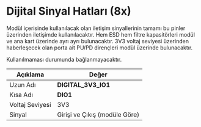 # Dijital Sinyal Hatları (8x)

Modül içerisinde kullanılacak olan iletişim sinyallerinin tamamı bu pinler üzerinden iletişimde kullanılacaktır. Hem ESD hem filtre kapasitörleri modül ve ana kart üzerinde ayrı ayrı bulunacaktır. 3V3 voltaj seviyesi üzerinden haberleşecek olan porta ait PU/PD dirençleri modül üzerinde bulunacaktır. 

Kullanılmaması durumunda bağlanmayacaktır.

| Açıklama          | Değer                         |
|-------------------|-------------------------------|
| Uzun Adı          | **DIGITAL_3V3_IO1**           |
| Kısa Adı          | **DIO1**                      |
| Voltaj Seviyesi   | 3V3                           |
| Sinyal            | Girişi ve Çıkış (modüle Göre) |